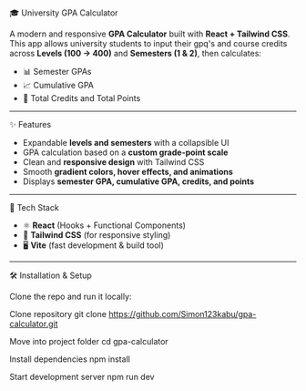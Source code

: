 🎓 University GPA Calculator

A modern and responsive **GPA Calculator** built with **React + Tailwind CSS**. 
This app allows university students to input their gpq's and course credits across **Levels (100 → 400)** and **Semesters (1 & 2)**, then calculates:

- 📊 Semester GPAs  
- 📈 Cumulative GPA  
- 🎯 Total Credits and Total Points  

---

✨ Features

- Expandable **levels and semesters** with a collapsible UI    
- GPA calculation based on a **custom grade-point scale**  
- Clean and **responsive design** with Tailwind CSS  
- Smooth **gradient colors, hover effects, and animations**  
- Displays **semester GPA, cumulative GPA, credits, and points**  

---

🚀 Tech Stack

- ⚛️ **React** (Hooks + Functional Components)  
- 🎨 **Tailwind CSS** (for responsive styling)  
- 🖥️ **Vite** (fast development & build tool)  

---

🛠️ Installation & Setup

Clone the repo and run it locally:

Clone repository
git clone https://github.com/Simon123kabu/gpa-calculator.git

Move into project folder
cd gpa-calculator

Install dependencies
npm install

Start development server
npm run dev

 
 
